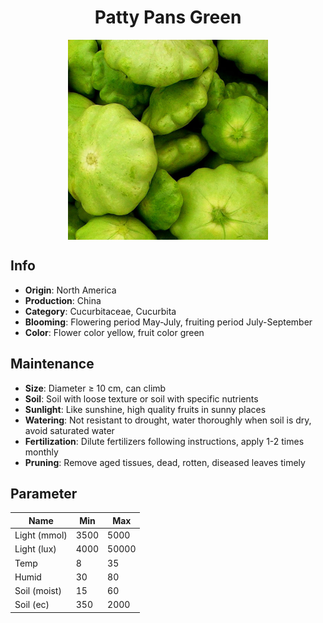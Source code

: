 <h1 align='center'>Patty Pans Green</h1>
<p align="center">
    <img 
        align='center'
        width='320'
        src="../images/patty pans green.png" 
        alt='Patty Pans Green' />
</p>

## Info

 - **Origin**: North America
 - **Production**: China
 - **Category**: Cucurbitaceae, Cucurbita
 - **Blooming**: Flowering period May-July, fruiting period July-September
 - **Color**: Flower color yellow, fruit color green

## Maintenance

 - **Size**: Diameter ≥ 10 cm, can climb
 - **Soil**: Soil with loose texture or soil with specific nutrients
 - **Sunlight**: Like sunshine, high quality fruits in sunny places
 - **Watering**: Not resistant to drought, water thoroughly when soil is dry, avoid saturated water
 - **Fertilization**: Dilute fertilizers following instructions, apply 1-2 times monthly
 - **Pruning**: Remove aged tissues, dead, rotten, diseased leaves timely

## Parameter

| Name         | Min  | Max   |
|--------------|------|-------|
| Light (mmol) | 3500 | 5000  |
| Light (lux)  | 4000 | 50000 |
| Temp         | 8    | 35    |
| Humid        | 30   | 80    |
| Soil (moist) | 15   | 60    |
| Soil (ec)    | 350  | 2000  |